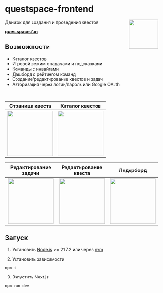 # questspace-frontend

<img width="96" height="96" src="https://gist.github.com/assets/22644149/03287c6d-ca75-42f3-98d1-7052a81050c8" align="right" alt="">

Движок для создания и проведения квестов

**[questspace.fun](https://questspace.fun)**

## Возможности

- Каталог квестов
- Игровой режим с задачами и подсказками
- Команды с инвайтами
- Дашборд с рейтингом команд
- Создание/редактирование квестов и задач
- Авторизация через логин/пароль или Google OAuth

<br />


| Страница квеста | Каталог квестов |
|:---------------:|:---------------:|
| <img src="https://gist.github.com/assets/22644149/8e085a93-46b1-468b-a287-abdb0bdacf1f" width="150"> | <img src="https://gist.github.com/assets/22644149/2a2b4f43-625e-4a5f-b2a9-e911f93e7ce6" width="150"> |


| Редактирование задачи | Редактирование квеста | Лидерборд |
|:---------------------:|:---------------------:|:---------:|
| <img src="https://gist.github.com/assets/22644149/94172f51-796e-4023-815b-cc98bf81c924" width="150"> | <img src="https://gist.github.com/assets/22644149/b1cc3f8c-7df2-4378-8f93-ebd29fbb828e" width="150"> | <img src="https://gist.github.com/assets/22644149/6b98821a-3581-44ac-a46e-bff08da7e110" width="150"> |




## Запуск

1. Установить [Node.js](https://nodejs.org/en/download/) >= 21.7.2 или через [nvm](https://github.com/nvm-sh/nvm) 

2. Установить зависимости

```sh
npm i
```

3. Запустить Next.js

```sh
npm run dev
```
